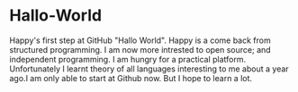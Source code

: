 # Hallo-World
Happy's first step at GitHub "Hallo World".
Happy is a come back from structured programming. I am now more intrested to open source; and independent programming. I am hungry for a practical platform. Unfortunately I learnt theory of all languages interesting to me about a year ago.I am only able to start at Github now. But I hope to learn a lot.
